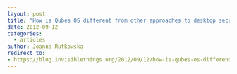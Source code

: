 ```yaml
---
layout: post
title: "How is Qubes OS different from other approaches to desktop security?"
date: 2012-09-12
categories:
  - articles
author: Joanna Rutkowska
redirect_to:
- https://blog.invisiblethings.org/2012/09/12/how-is-qubes-os-different-from.html
---
```

